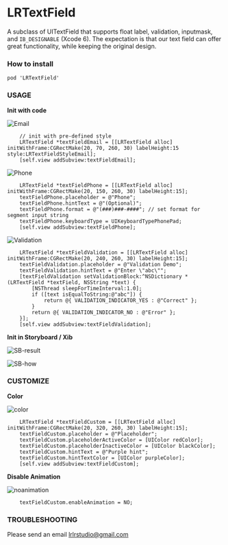 LRTextField
===========
A subclass of UITextField that supports float label, validation, inputmask, and `IB_DESIGNABLE` (Xcode 6). The expectation is that our text field can offer great functionality, while keeping the original design.

### How to install
```
pod 'LRTextField'
```


### USAGE
__Init with code__

![Email](http://i.imgur.com/GDDVduN.gif)
``` objc
    // init with pre-defined style
    LRTextField *textFieldEmail = [[LRTextField alloc] initWithFrame:CGRectMake(20, 70, 260, 30) labelHeight:15 style:LRTextFieldStyleEmail]; 
    [self.view addSubview:textFieldEmail];
```


![Phone](http://i.imgur.com/w20VsY1.gif)
``` objc
    LRTextField *textFieldPhone = [[LRTextField alloc] initWithFrame:CGRectMake(20, 150, 260, 30) labelHeight:15];
    textFieldPhone.placeholder = @"Phone";
    textFieldPhone.hintText = @"(Optional)";
    textFieldPhone.format = @"(###)###-####"; // set format for segment input string
    textFieldPhone.keyboardType = UIKeyboardTypePhonePad;
    [self.view addSubview:textFieldPhone];
```


![Validation](http://i.imgur.com/IiryMXj.gif)
``` objc
    LRTextField *textFieldValidation = [[LRTextField alloc] initWithFrame:CGRectMake(20, 240, 260, 30) labelHeight:15];
    textFieldValidation.placeholder = @"Validation Demo";
    textFieldValidation.hintText = @"Enter \"abc\"";
    [textFieldValidation setValidationBlock:^NSDictionary *(LRTextField *textField, NSString *text) {
        [NSThread sleepForTimeInterval:1.0];
        if ([text isEqualToString:@"abc"]) {
            return @{ VALIDATION_INDICATOR_YES : @"Correct" };
        }
        return @{ VALIDATION_INDICATOR_NO : @"Error" };
    }];
    [self.view addSubview:textFieldValidation];
```


__Init in Storyboard / Xib__

![SB-result](http://i.imgur.com/wCq56nz.gif)

![SB-how](http://i.imgur.com/xz3PuX5.gif)


### CUSTOMIZE
__Color__

![color](http://i.imgur.com/lp2vSfV.gif)

``` objc
    LRTextField *textFieldCustom = [[LRTextField alloc] initWithFrame:CGRectMake(20, 320, 260, 30) labelHeight:15];
    textFieldCustom.placeholder = @"Placeholder";
    textFieldCustom.placeholderActiveColor = [UIColor redColor];
    textFieldCustom.placeholderInactiveColor = [UIColor blackColor];
    textFieldCustom.hintText = @"Purple hint";
    textFieldCustom.hintTextColor = [UIColor purpleColor];
    [self.view addSubview:textFieldCustom];
```

__Disable Animation__

![noanimation](http://i.imgur.com/aBJu8Ol.gif)

``` objc
    textFieldCustom.enableAnimation = NO;
```
### TROUBLESHOOTING
Please send an email lrlrstudio@gmail.com
